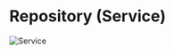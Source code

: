 # Repository (Service)
![Service](https://github.com/MarkusRodler/dark-repository-service/workflows/Service/badge.svg)
